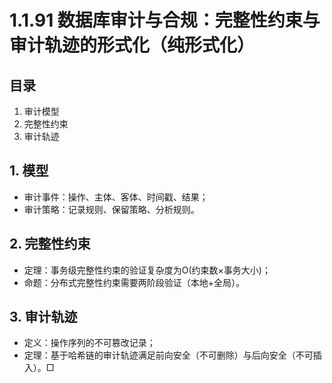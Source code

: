 # 1.1.91 数据库审计与合规：完整性约束与审计轨迹的形式化（纯形式化）

## 目录

1. 审计模型
2. 完整性约束
3. 审计轨迹

## 1. 模型

- 审计事件：操作、主体、客体、时间戳、结果；
- 审计策略：记录规则、保留策略、分析规则。

## 2. 完整性约束

- 定理：事务级完整性约束的验证复杂度为O(约束数×事务大小)；
- 命题：分布式完整性约束需要两阶段验证（本地+全局）。

## 3. 审计轨迹

- 定义：操作序列的不可篡改记录；
- 定理：基于哈希链的审计轨迹满足前向安全（不可删除）与后向安全（不可插入）。□

